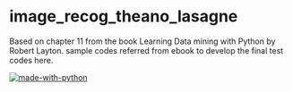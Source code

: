# image_recog_theano_lasagne
Based on chapter 11 from the book Learning Data mining with Python by Robert Layton.
sample codes referred from ebook to develop the final test codes here.

[![made-with-python](https://img.shields.io/badge/Made%20with-Python-1f425f.svg)](https://www.python.org/) 
